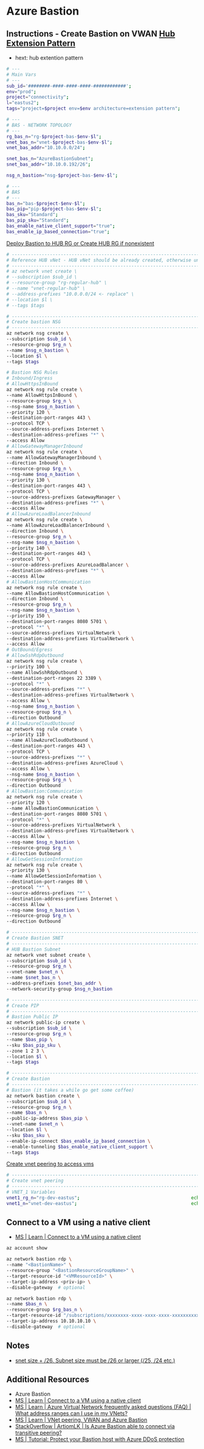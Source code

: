 # Azure Bastion

## Instructions - Create Bastion on VWAN [Hub Extension Pattern][8]

- hext: hub extention pattern

```bash
# ---
# Main Vars
# ---
sub_id='########-####-####-####-############';                          echo $sub_id          # must update
env="prod";                                                             echo $env
project="connectivity";                                                 echo $project
l="eastus2";                                                            echo $l
tags="project=$project env=$env architecture=extension pattern";        echo $tags

# ---
# BAS - NETWORK TOPOLOGY
# ---
rg_bas_n="rg-$project-bas-$env-$l";                                     echo $rg_bas_n        # must update
vnet_bas_n="vnet-$project-bas-$env-$l";                                 echo $vnet_bas_n      # must update
vnet_bas_addr="10.10.0.0/24";                                           echo $vnet_bas_addr   # must update

snet_bas_n="AzureBastionSubnet";                                        echo $snet_bas_n
snet_bas_addr="10.10.0.192/26";                                         echo $snet_bas_addr   # must update

nsg_n_bastion="nsg-$project-bas-$env-$l";                               echo $nsg_n_bastion

# ---
# BAS
# ---
bas_n="bas-$project-$env-$l";                                           echo $bas_n
bas_pip="pip-$project-bas-$env-$l";                                     echo $bas_pip
bas_sku="Standard";                                                     echo $bas_sku
bas_pip_sku="Standard";                                                 echo $bas_pip_sku
bas_enable_native_client_support="true";                                echo $bas_enable_native_client_support
bas_enable_ip_based_connection="true";                                  echo $bas_enable_ip_based_connection
```

[Deploy Bastion to HUB RG or Create HUB RG if nonexistent][3]

```bash
# ------------------------------------------------------------------------------------------------
# Reference HUB vNet - HUB vNet should be already created, otherwise uncomment and create the HUB vnet
# ------------------------------------------------------------------------------------------------
# az network vnet create \
# --subscription $sub_id \
# --resource-group "rg-regular-hub" \
# --name "vnet-regular-hub" \
# --address-prefixes "10.0.0.0/24 <- replace" \
# --location $l \
# --tags $tags

# ------------------------------------------------------------------------------------------------
# Create bastion NSG
# ------------------------------------------------------------------------------------------------
az network nsg create \
--subscription $sub_id \
--resource-group $rg_n \
--name $nsg_n_bastion \
--location $l \
--tags $tags

# Bastion NSG Rules
# Inbound/Ingress
# AllowHttpsInBound
az network nsg rule create \
--name AllowHttpsInBound \
--resource-group $rg_n \
--nsg-name $nsg_n_bastion \
--priority 120 \
--destination-port-ranges 443 \
--protocol TCP \
--source-address-prefixes Internet \
--destination-address-prefixes "*" \
--access Allow
# AllowGatewayManagerInbound
az network nsg rule create \
--name AllowGatewayManagerInbound \
--direction Inbound \
--resource-group $rg_n \
--nsg-name $nsg_n_bastion \
--priority 130 \
--destination-port-ranges 443 \
--protocol TCP \
--source-address-prefixes GatewayManager \
--destination-address-prefixes "*" \
--access Allow
# AllowAzureLoadBalancerInbound
az network nsg rule create \
--name AllowAzureLoadBalancerInbound \
--direction Inbound \
--resource-group $rg_n \
--nsg-name $nsg_n_bastion \
--priority 140 \
--destination-port-ranges 443 \
--protocol TCP \
--source-address-prefixes AzureLoadBalancer \
--destination-address-prefixes "*" \
--access Allow
# AllowBastionHostCommunication
az network nsg rule create \
--name AllowBastionHostCommunication \
--direction Inbound \
--resource-group $rg_n \
--nsg-name $nsg_n_bastion \
--priority 150 \
--destination-port-ranges 8080 5701 \
--protocol "*" \
--source-address-prefixes VirtualNetwork \
--destination-address-prefixes VirtualNetwork \
--access Allow
# OutBound/Egress
# AllowSshRdpOutbound
az network nsg rule create \
--priority 100 \
--name AllowSshRdpOutbound \
--destination-port-ranges 22 3389 \
--protocol "*" \
--source-address-prefixes "*" \
--destination-address-prefixes VirtualNetwork \
--access Allow \
--nsg-name $nsg_n_bastion \
--resource-group $rg_n \
--direction Outbound
# AllowAzureCloudOutbound
az network nsg rule create \
--priority 110 \
--name AllowAzureCloudOutbound \
--destination-port-ranges 443 \
--protocol TCP \
--source-address-prefixes "*" \
--destination-address-prefixes AzureCloud \
--access Allow \
--nsg-name $nsg_n_bastion \
--resource-group $rg_n \
--direction Outbound
# AllowBastion:Communication
az network nsg rule create \
--priority 120 \
--name AllowBastionCommunication \
--destination-port-ranges 8080 5701 \
--protocol "*" \
--source-address-prefixes VirtualNetwork \
--destination-address-prefixes VirtualNetwork \
--access Allow \
--nsg-name $nsg_n_bastion \
--resource-group $rg_n \
--direction Outbound
# AllowGetSessionInformation
az network nsg rule create \
--priority 130 \
--name AllowGetSessionInformation \
--destination-port-ranges 80 \
--protocol "*" \
--source-address-prefixes "*" \
--destination-address-prefixes Internet \
--access Allow \
--nsg-name $nsg_n_bastion \
--resource-group $rg_n \
--direction Outbound

# ------------------------------------------------------------------------------------------------
# Create Bastion SNET
# ------------------------------------------------------------------------------------------------
# HUB Bastion Subnet
az network vnet subnet create \
--subscription $sub_id \
--resource-group $rg_n \
--vnet-name $vnet_n \
--name $snet_bas_n \
--address-prefixes $snet_bas_addr \
--network-security-group $nsg_n_bastion

# ------------------------------------------------------------------------------------------------
# Create PIP
# ------------------------------------------------------------------------------------------------
# Bastion Public IP
az network public-ip create \
--subscription $sub_id \
--resource-group $rg_n \
--name $bas_pip \
--sku $bas_pip_sku \
--zone 1 2 3 \
--location $l \
--tags $tags

# ------------------------------------------------------------------------------------------------
# Create Bastion
# ------------------------------------------------------------------------------------------------
# Bastion (it takes a while go get some coffee)
az network bastion create \
--subscription $sub_id \
--resource-group $rg_n \
--name $bas_n \
--public-ip-address $bas_pip \
--vnet-name $vnet_n \
--location $l \
--sku $bas_sku \
--enable-ip-connect $bas_enable_ip_based_connection \
--enable-tunneling $bas_enable_native_client_support \
--tags $tags
```

[Create vnet peering to access vms][4]

```bash
# ------------------------------------------------------------------------------------------------
# Create vnet peering
# ------------------------------------------------------------------------------------------------
# VNET_1 Variables
vnet1_rg_n="rg-dev-eastus";                                         echo $vnet1_rg_n         # must update
vnet1_n="vnet-dev-eastus";                                          echo $vnet1_n            # must update
```

## Connect to a VM using a native client

- [MS | Learn | Connect to a VM using a native client][2]

```bash
az account show

az network bastion rdp \
--name "<BastionName>" \
--resource-group "<BastionResourceGroupName>" \
--target-resource-id "<VMResourceId>" \
--target-ip-address <priv-ip> \
--disable-gateway  # optional

az network bastion rdp \
--name $bas_n \
--resource-group $rg_bas_n \
--target-resource-id "/subscriptions/xxxxxxxx-xxxx-xxxx-xxxx-xxxxxxxxxxxx/resourceGroups/rg-name/providers/Microsoft.Compute/virtualMachines/vm-name" \
--target-ip-address 10.10.10.10 \
--disable-gateway  # optional
```

## Notes

- [snet size + /26. Subnet size must be /26 or larger (/25, /24 etc.)][1]

## Additional Resources

- Azure Bastion
- [MS | Learn | Connect to a VM using a native client][2]
- [MS | Learn | Azure Virtual Network frequently asked questions (FAQ) | What address ranges can I use in my VNets?][5]
- [MS | Learn | VNet peering, VWAN and Azure Bastion][6]
- [StackOverflow | ArtiomLK | Is Azure Bastion able to connect via transitive peering?][7]
- [MS | Tutorial: Protect your Bastion host with Azure DDoS protection][9]

[1]: https://learn.microsoft.com/en-us/azure/bastion/configuration-settings#subnet
[2]: https://learn.microsoft.com/EN-US/azure/bastion/connect-native-client-windows
[3]: https://github.com/ArtiomLK/commands/blob/main/bash/readme.md#create-rg
[4]: https://github.com/ArtiomLK/commands/blob/main/bash/readme.md#create-vnet-peering
[5]: https://learn.microsoft.com/en-us/azure/virtual-network/virtual-networks-faq#what-address-ranges-can-i-use-in-my-vnets
[6]: https://learn.microsoft.com/en-us/azure/bastion/vnet-peering
[7]: https://stackoverflow.com/a/75980971/5212904
[8]: https://learn.microsoft.com/en-us/azure/architecture/guide/networking/private-link-virtual-wan-dns-virtual-hub-extension-pattern
[9]: https://learn.microsoft.com/en-us/azure/bastion/tutorial-protect-bastion-host-ddos
